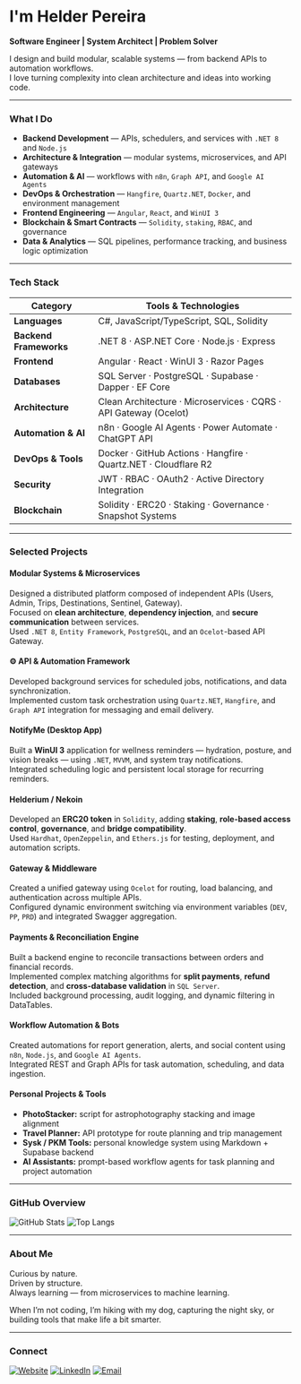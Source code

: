 # I'm Helder Pereira  

**Software Engineer | System Architect | Problem Solver**  

I design and build modular, scalable systems — from backend APIs to automation workflows.  
I love turning complexity into clean architecture and ideas into working code.  

---

### What I Do
- **Backend Development** — APIs, schedulers, and services with `.NET 8` and `Node.js`
- **Architecture & Integration** — modular systems, microservices, and API gateways
- **Automation & AI** — workflows with `n8n`, `Graph API`, and `Google AI Agents`
- **DevOps & Orchestration** — `Hangfire`, `Quartz.NET`, `Docker`, and environment management
- **Frontend Engineering** — `Angular`, `React`, and `WinUI 3`
- **Blockchain & Smart Contracts** — `Solidity`, `staking`, `RBAC`, and governance
- **Data & Analytics** — SQL pipelines, performance tracking, and business logic optimization

---

### Tech Stack

| Category | Tools & Technologies |
|-----------|----------------------|
| **Languages** | C#, JavaScript/TypeScript, SQL, Solidity |
| **Backend Frameworks** | .NET 8 · ASP.NET Core · Node.js · Express |
| **Frontend** | Angular · React · WinUI 3 · Razor Pages |
| **Databases** | SQL Server · PostgreSQL · Supabase · Dapper · EF Core |
| **Architecture** | Clean Architecture · Microservices · CQRS · API Gateway (Ocelot) |
| **Automation & AI** | n8n · Google AI Agents · Power Automate · ChatGPT API |
| **DevOps & Tools** | Docker · GitHub Actions · Hangfire · Quartz.NET · Cloudflare R2 |
| **Security** | JWT · RBAC · OAuth2 · Active Directory Integration |
| **Blockchain** | Solidity · ERC20 · Staking · Governance · Snapshot Systems |

---

### Selected Projects

#### Modular Systems & Microservices
Designed a distributed platform composed of independent APIs (Users, Admin, Trips, Destinations, Sentinel, Gateway).  
Focused on **clean architecture**, **dependency injection**, and **secure communication** between services.  
Used `.NET 8`, `Entity Framework`, `PostgreSQL`, and an `Ocelot`-based API Gateway.

#### ⚙️ API & Automation Framework
Developed background services for scheduled jobs, notifications, and data synchronization.  
Implemented custom task orchestration using `Quartz.NET`, `Hangfire`, and `Graph API` integration for messaging and email delivery.

#### NotifyMe (Desktop App)
Built a **WinUI 3** application for wellness reminders — hydration, posture, and vision breaks — using `.NET`, `MVVM`, and system tray notifications.  
Integrated scheduling logic and persistent local storage for recurring reminders.

#### Helderium / Nekoin
Developed an **ERC20 token** in `Solidity`, adding **staking**, **role-based access control**, **governance**, and **bridge compatibility**.  
Used `Hardhat`, `OpenZeppelin`, and `Ethers.js` for testing, deployment, and automation scripts.

#### Gateway & Middleware
Created a unified gateway using `Ocelot` for routing, load balancing, and authentication across multiple APIs.  
Configured dynamic environment switching via environment variables (`DEV`, `PP`, `PRD`) and integrated Swagger aggregation.

#### Payments & Reconciliation Engine
Built a backend engine to reconcile transactions between orders and financial records.  
Implemented complex matching algorithms for **split payments**, **refund detection**, and **cross-database validation** in `SQL Server`.  
Included background processing, audit logging, and dynamic filtering in DataTables.

#### Workflow Automation & Bots
Created automations for report generation, alerts, and social content using `n8n`, `Node.js`, and `Google AI Agents`.  
Integrated REST and Graph APIs for task automation, scheduling, and data ingestion.

#### Personal Projects & Tools
- **PhotoStacker:** script for astrophotography stacking and image alignment  
- **Travel Planner:** API prototype for route planning and trip management  
- **Sysk / PKM Tools:** personal knowledge system using Markdown + Supabase backend  
- **AI Assistants:** prompt-based workflow agents for task planning and project automation  

---

### GitHub Overview
![GitHub Stats](https://github-readme-stats.vercel.app/api?username=hplive&show_icons=true&theme=github_dark&hide_border=true)
![Top Langs](https://github-readme-stats.vercel.app/api/top-langs/?username=hplive&layout=compact&theme=github_dark&hide_border=true)

---

### About Me
Curious by nature.  
Driven by structure.  
Always learning — from microservices to machine learning.  

When I’m not coding, I’m hiking with my dog, capturing the night sky, or building tools that make life a bit smarter.

---

### Connect
[![Website](https://img.shields.io/badge/Website-helderpereira.dev-000000?style=flat&logo=vercel)](https://helderpereira.dev)
[![LinkedIn](https://img.shields.io/badge/LinkedIn-Helder%20Pereira-0077B5?style=flat&logo=linkedin)](https://linkedin.com/in/helderpereira)
[![Email](https://img.shields.io/badge/Email-hplive%40hotmail.com-1a1a1a?style=flat&logo=gmail)](mailto:hplive@hotmail.com)
